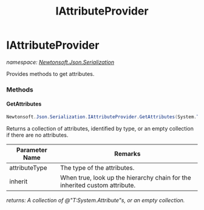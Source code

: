 ﻿---
title: IAttributeProvider
---

# IAttributeProvider
_namespace: [Newtonsoft.Json.Serialization](N-Newtonsoft.Json.Serialization.html)_

Provides methods to get attributes.



### Methods

#### GetAttributes
```csharp
Newtonsoft.Json.Serialization.IAttributeProvider.GetAttributes(System.Type,System.Boolean)
```
Returns a collection of attributes, identified by type, or an empty collection if there are no attributes.

|Parameter Name|Remarks|
|--------------|-------|
|attributeType|The type of the attributes.|
|inherit|When true, look up the hierarchy chain for the inherited custom attribute.|

_returns: A collection of @"T:System.Attribute"s, or an empty collection._


